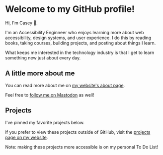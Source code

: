 # Welcome to my GitHub profile!

Hi, I'm Casey 👋.

I'm an Accessibility Enginneer who enjoys learning more about web accessibility, design systems, and user experience. I do this by reading books, taking courses, building projects, and posting about things I learn.

What keeps me interested in the technology industry is that I get to learn something new just about every day.

## A little more about me

You can read more about me on [my website's about page](https://www.caseyocampo.com/about/).

Feel free to <a rel="me" href="https://mastodon.social/@caseyocampo">follow me on Mastodon</a> as well!

## Projects

I've pinned my favorite projects below.

If you prefer to view these projects outside of GitHub, visit the [projects page on my website](https://www.caseyocampo.com/projects). 

Note: making these projects more accessible is on my personal To Do List!
